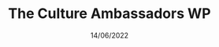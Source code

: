 ---
title: The Culture Ambassadors WP
date: 14/06/2022
categories: 
  - WordPress Themes
tags:
  - HTML
  - CSS
  - JavaScript
  - PHP
images: /assets/screencapture-thecultureambassadors-2022-06-14-11_10_34.jpg
logo: /assets/logo/tca.png
madefor: https://thecultureambassadors.com/
---